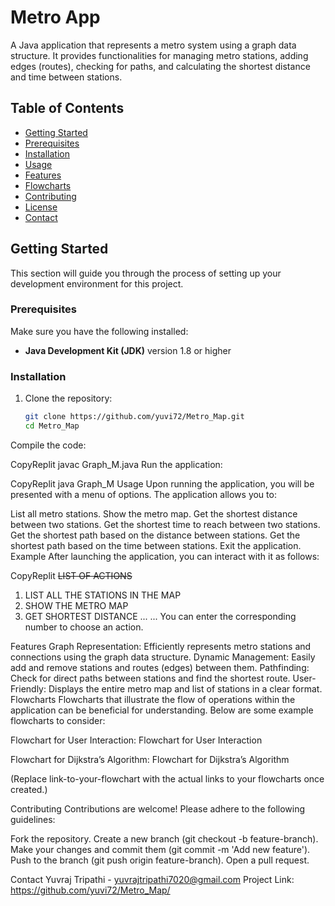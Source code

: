 # Metro App

A Java application that represents a metro system using a graph data structure. It provides functionalities for managing metro stations, adding edges (routes), checking for paths, and calculating the shortest distance and time between stations.

## Table of Contents

- [Getting Started](#getting-started)
- [Prerequisites](#prerequisites)
- [Installation](#installation)
- [Usage](#usage)
- [Features](#features)
- [Flowcharts](#flowcharts)
- [Contributing](#contributing)
- [License](#license)
- [Contact](#contact)

## Getting Started

This section will guide you through the process of setting up your development environment for this project.

### Prerequisites

Make sure you have the following installed:

- **Java Development Kit (JDK)** version 1.8 or higher 

### Installation

1. Clone the repository:

   ```bash
   git clone https://github.com/yuvi72/Metro_Map.git
   cd Metro_Map
Compile the code:

CopyReplit
javac Graph_M.java
Run the application:

CopyReplit
java Graph_M
Usage
Upon running the application, you will be presented with a menu of options. The application allows you to:

List all metro stations.
Show the metro map.
Get the shortest distance between two stations.
Get the shortest time to reach between two stations.
Get the shortest path based on the distance between stations.
Get the shortest path based on the time between stations.
Exit the application.
Example
After launching the application, you can interact with it as follows:

CopyReplit
~~LIST OF ACTIONS~~
1. LIST ALL THE STATIONS IN THE MAP
2. SHOW THE METRO MAP
3. GET SHORTEST DISTANCE ...
...
You can enter the corresponding number to choose an action.

Features
Graph Representation: Efficiently represents metro stations and connections using the graph data structure.
Dynamic Management: Easily add and remove stations and routes (edges) between them.
Pathfinding: Check for direct paths between stations and find the shortest route.
User-Friendly: Displays the entire metro map and list of stations in a clear format.
Flowcharts
Flowcharts that illustrate the flow of operations within the application can be beneficial for understanding. Below are some example flowcharts to consider:

Flowchart for User Interaction: 
Flowchart for User Interaction

Flowchart for Dijkstra’s Algorithm: 
Flowchart for Dijkstra’s Algorithm

(Replace link-to-your-flowchart with the actual links to your flowcharts once created.)

Contributing
Contributions are welcome! Please adhere to the following guidelines:

Fork the repository.
Create a new branch (git checkout -b feature-branch).
Make your changes and commit them (git commit -m 'Add new feature').
Push to the branch (git push origin feature-branch).
Open a pull request.

Contact
Yuvraj Tripathi - yuvrajtripathi7020@gmail.com
Project Link: https://github.com/yuvi72/Metro_Map/
